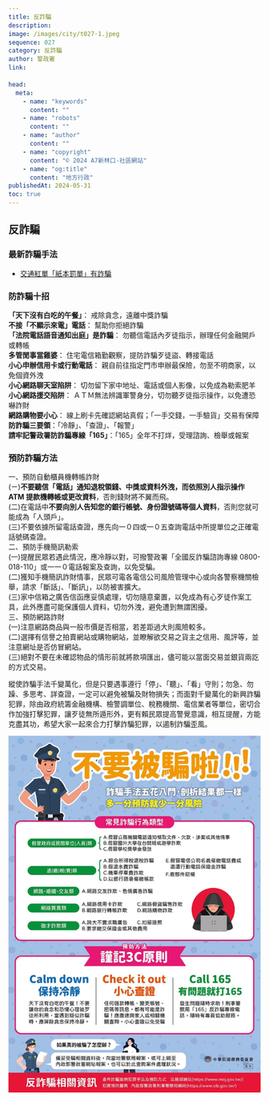 ```yaml
---
title: 反詐騙
description:
image: /images/city/t027-1.jpeg
sequence: 027
category: 反詐騙
author: 警政署
link:

head:
  meta:
    - name: "keywords"
      content: ""
    - name: "robots"
      content: ""
    - name: "author"
      content: ""
    - name: "copyright"
      content: "© 2024 A7新林口-社區網站"
    - name: "og:title"
      content: "地方行政"
publishedAt: 2024-05-31
toc: true
---
```


## 反詐騙

### 最新詐騙手法

- <a href="https://udn.com/news/story/7320/7993835">交通紅單「紙本罰單」有詐騙</a>

### 防詐騙十招

**「天下沒有白吃的午餐」**： 戒除貪念，遠離中獎詐騙  
**不接「不顯示來電」電話**： 幫助你拒絕詐騙  
**「法院電話語音通知出庭」是詐騙**： 勿聽信電話內歹徒指示，辦理任何金融開戶或轉帳  
**多管閒事當雞婆**： 住宅電信箱勤觀察，提防詐騙歹徒盜、轉接電話  
**小心申辦信用卡或行動電話**： 親自前往指定門市申辦最保險，勿至不明商家，以免個資外洩  
**小心網路聊天室陷阱**： 切勿留下家中地址、電話或個人影像，以免成為勒索肥羊  
**小心網路援交陷阱**： ＡＴＭ無法辨識軍警身分，切勿聽歹徒指示操作，以免遭恐嚇詐財  
**網路購物要小心**： 線上刷卡先確認網站真假；「一手交錢，一手驗貨」交易有保障  
**防詐騙三要領**：「冷靜」、「查證」、「報警」  
**請牢記警政署防詐騙專線「165」**：「165」全年不打烊，受理諮詢、檢舉或報案

### 預防詐騙方法

一、預防自動櫃員機轉帳詐財  
(ㄧ)**不要聽信「電話」通知退稅領錢、中獎或資料外洩，而依照別人指示操作 ATM 提款機轉帳或更改資料**，否則錢財將不翼而飛。  
(二)在電話中**不要向別人告知您的銀行帳號、身份證號碼等個人資料**，否則您就可能成為「人頭戶」。  
(三)不要依據所留電話查證，應先向一０四或一０五查詢電話中所提單位之正確電話號碼查證。  
二、預防手機簡訊勒索  
(一)提醒民眾若遇此情況，應冷靜以對，可撥警政署「全國反詐騙諮詢專線 0800-018-110」或一一０電話報案及查詢，以免受騙。  
(二)獲知手機簡訊詐財情事，民眾可電各電信公司風險管理中心或向各警察機關檢舉，請求「斷話」、「斷訊」，以防被害擴大。  
(三)家中信箱之廣告信函應妥慎處理，切勿隨意棄置，以免成為有心歹徒作案工具，此外應盡可能保護個人資料，切勿外洩，避免遭到無謂困擾。  
三、預防網路詐財  
(一)注意網路商品與一般市價是否相當，若差距過大則風險較多。  
(二)選擇有信譽之拍賣網站或購物網站，並瞭解欲交易之貨主之信用、風評等，並注意網址是否仿冒網站。  
(三)絕對不要在未確認物品的情形前就將款項匯出，儘可能以當面交易並銀貨兩訖的方式交易。

縱使詐騙手法千變萬化，但是只要遇事遵行「停」、「聽」、「看」守則；勿急、勿躁、多思考、詳查證，一定可以避免被騙及財物損失；而面對千變萬化的新興詐騙犯罪，除由政府統籌金融機構、檢警調單位、稅務機關、電信業者等單位，密切合作加強打擊犯罪，讓歹徒無所遁形外，更有賴民眾提高警覺意識，相互提醒，方能克盡其功，希望大家一起來合力打擊詐騙犯罪，以遏制詐騙歪風。

![t027-1.jpeg](/images/city/t027-1.jpeg)
